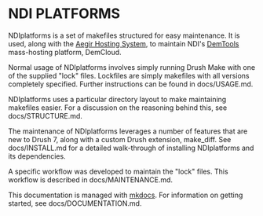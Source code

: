 NDI PLATFORMS
=============

NDIplatforms is a set of makefiles structured for easy maintenance.  It is used,
along with the [Aegir Hosting System](http://aegirproject.org), to maintain
NDI's [DemTools](https://dem.tools) mass-hosting platform, DemCloud.

Normal usage of NDIplatforms involves simply running Drush Make with one of the
supplied "lock" files.  Lockfiles are simply makefiles with all versions
completely specified.  Further instructions can be found in docs/USAGE.md.

NDIplatforms uses a particular directory layout to make maintaining makefiles
easier.  For a discussion on the reasoning behind this, see docs/STRUCTURE.md.

The maintenance of NDIplatforms leverages a number of features that are new to
Drush 7, along with a custom Drush extension, make_diff.  See docs/INSTALL.md
for a detailed walk-through of installing NDIplatforms and its dependencies.

A specific workflow was developed to maintain the "lock" files.  This workflow
is described in docs/MAINTENANCE.md.

This documentation is managed with [mkdocs](http://www.mkdocs.org/). For
information on getting started, see docs/DOCUMENTATION.md.

